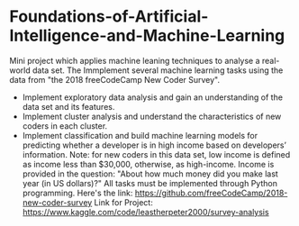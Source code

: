 # Foundations-of-Artificial-Intelligence-and-Machine-Learning
Mini project which applies machine leaning techniques to analyse a real-world data set.
The Immplement several machine learning tasks using the data from "the 2018 freeCodeCamp New Coder Survey". 
- Implement exploratory data analysis and gain an understanding of the data set and
its features.
- Implement cluster analysis and understand the characteristics of new coders in
each cluster.
- Implement classification and build machine learning models for predicting whether
a developer is in high income based on developers’ information.
Note: for new coders in this data set, low income is defined as income less than
$30,000, otherwise, as high-income. Income is provided in the question: "About
how much money did you make last year (in US dollars)?"
All tasks must be implemented through Python programming.
Here's the link: https://github.com/freeCodeCamp/2018-new-coder-survey
Link for Project: https://www.kaggle.com/code/leastherpeter2000/survey-analysis
